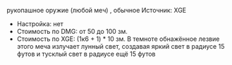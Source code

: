 рукопашное оружие (любой меч) , обычное
Источник:  XGE

- Настройка: нет
- Стоимость по DMG: от 50 до 100 зм.
- Стоимость по XGE: (1к6 + 1) * 10 зм.
В темноте обнажённое лезвие этого меча излучает лунный свет, создавая яркий свет в радиусе 15 футов и тусклый свет в радиусе ещё 15 футов